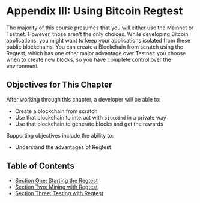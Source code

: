 # Appendix III: Using Bitcoin Regtest 

The majority of this course presumes that you will either use the Mainnet or Testnet. However, those aren't the only choices. While developing Bitcoin applications, you might want to keep your applications isolated from these public blockchains. You can create a Blockchain from scratch using the Regtest, which has one other major advantage over Testnet: you choose when to create new blocks, so you have complete control over the environment.

## Objectives for This Chapter

After working through this chapter, a developer will be able to:

   * Create a blockchain from scratch
   * Use that blockchain to interact with `bitcoind` in a private way
   * Use that blockchain to generate blocks and get the rewards

Supporting objectives include the ability to:

   * Understand the advantages of Regtest
   
## Table of Contents
  * [Section One: Starting the Regtest](A3_1_Starting_the_Regtest.md)
  * [Section Two: Mining with Regtest](A3_2_Mining_with_Regtest.md)
  * [Section Three: Testing with Regtest](A3_3_Testing_with_Regtest.md)
